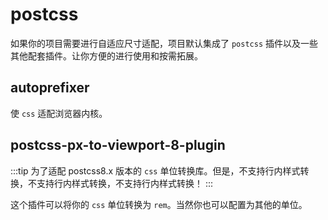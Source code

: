 # postcss

如果你的项目需要进行自适应尺寸适配，项目默认集成了 `postcss` 插件以及一些其他配套插件。让你方便的进行使用和按需拓展。

## autoprefixer

使 `css` 适配浏览器内核。

## postcss-px-to-viewport-8-plugin

:::tip
为了适配 postcss8.x 版本的 `css` 单位转换库。但是，不支持行内样式转换，不支持行内样式转换，不支持行内样式转换！
:::

这个插件可以将你的 `css` 单位转换为 `rem`。当然你也可以配置为其他的单位。
